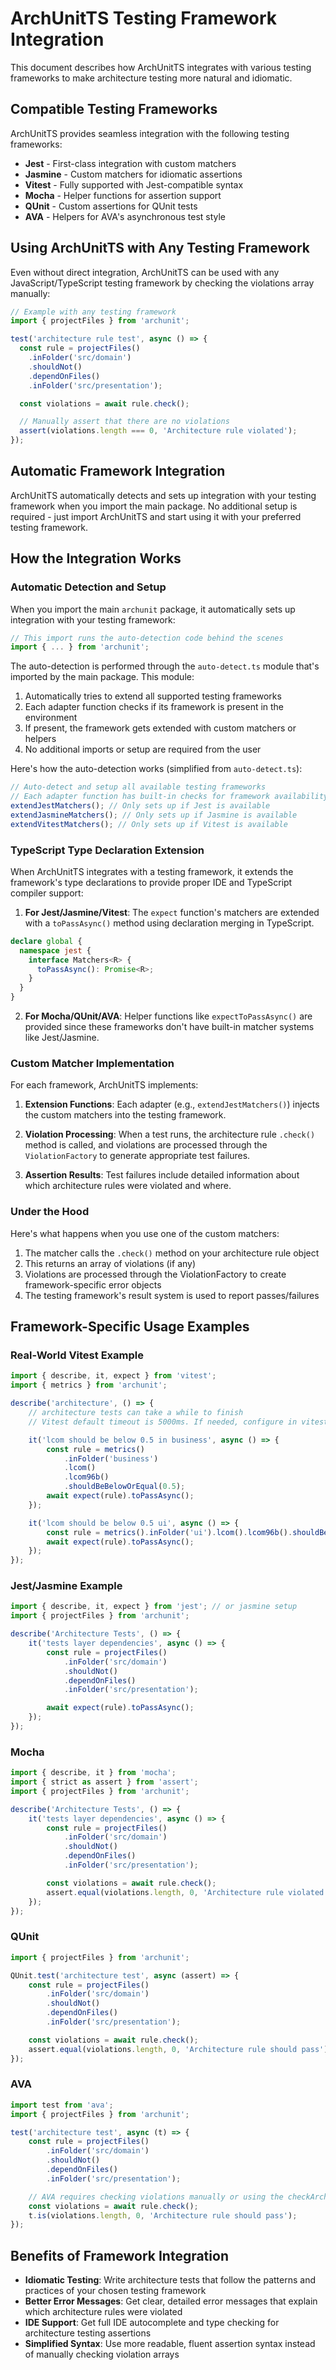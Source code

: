 # ArchUnitTS Testing Framework Integration

This document describes how ArchUnitTS integrates with various testing frameworks to make architecture testing more natural and idiomatic.

## Compatible Testing Frameworks

ArchUnitTS provides seamless integration with the following testing frameworks:

- **Jest** - First-class integration with custom matchers
- **Jasmine** - Custom matchers for idiomatic assertions
- **Vitest** - Fully supported with Jest-compatible syntax
- **Mocha** - Helper functions for assertion support
- **QUnit** - Custom assertions for QUnit tests
- **AVA** - Helpers for AVA's asynchronous test style

## Using ArchUnitTS with Any Testing Framework

Even without direct integration, ArchUnitTS can be used with any JavaScript/TypeScript testing framework by checking the violations array manually:

```typescript
// Example with any testing framework
import { projectFiles } from 'archunit';

test('architecture rule test', async () => {
  const rule = projectFiles()
    .inFolder('src/domain')
    .shouldNot()
    .dependOnFiles()
    .inFolder('src/presentation');

  const violations = await rule.check();

  // Manually assert that there are no violations
  assert(violations.length === 0, 'Architecture rule violated');
});
```

## Automatic Framework Integration

ArchUnitTS automatically detects and sets up integration with your testing framework when you import the main package. No additional setup is required - just import ArchUnitTS and start using it with your preferred testing framework.

## How the Integration Works

### Automatic Detection and Setup

When you import the main `archunit` package, it automatically sets up integration with your testing framework:

```typescript
// This import runs the auto-detection code behind the scenes
import { ... } from 'archunit';
```

The auto-detection is performed through the `auto-detect.ts` module that's imported by the main package. This module:

1. Automatically tries to extend all supported testing frameworks
2. Each adapter function checks if its framework is present in the environment
3. If present, the framework gets extended with custom matchers or helpers
4. No additional imports or setup are required from the user

Here's how the auto-detection works (simplified from `auto-detect.ts`):

```typescript
// Auto-detect and setup all available testing frameworks
// Each adapter function has built-in checks for framework availability
extendJestMatchers(); // Only sets up if Jest is available
extendJasmineMatchers(); // Only sets up if Jasmine is available
extendVitestMatchers(); // Only sets up if Vitest is available
```

### TypeScript Type Declaration Extension

When ArchUnitTS integrates with a testing framework, it extends the framework's type declarations to provide proper IDE and TypeScript compiler support:

1. **For Jest/Jasmine/Vitest**: The `expect` function's matchers are extended with a `toPassAsync()` method using declaration merging in TypeScript.

```typescript
declare global {
  namespace jest {
    interface Matchers<R> {
      toPassAsync(): Promise<R>;
    }
  }
}
```

2. **For Mocha/QUnit/AVA**: Helper functions like `expectToPassAsync()` are provided since these frameworks don't have built-in matcher systems like Jest/Jasmine.

### Custom Matcher Implementation

For each framework, ArchUnitTS implements:

1. **Extension Functions**: Each adapter (e.g., `extendJestMatchers()`) injects the custom matchers into the testing framework.

2. **Violation Processing**: When a test runs, the architecture rule `.check()` method is called, and violations are processed through the `ViolationFactory` to generate appropriate test failures.

3. **Assertion Results**: Test failures include detailed information about which architecture rules were violated and where.

### Under the Hood

Here's what happens when you use one of the custom matchers:

1. The matcher calls the `.check()` method on your architecture rule object
2. This returns an array of violations (if any)
3. Violations are processed through the ViolationFactory to create framework-specific error objects
4. The testing framework's result system is used to report passes/failures

## Framework-Specific Usage Examples

### Real-World Vitest Example

```typescript
import { describe, it, expect } from 'vitest';
import { metrics } from 'archunit';

describe('architecture', () => {
	// architecture tests can take a while to finish
	// Vitest default timeout is 5000ms. If needed, configure in vitest.config.ts or use test.setTimeout

	it('lcom should be below 0.5 in business', async () => {
		const rule = metrics()
			.inFolder('business')
			.lcom()
			.lcom96b()
			.shouldBeBelowOrEqual(0.5);
		await expect(rule).toPassAsync();
	});

	it('lcom should be below 0.5 ui', async () => {
		const rule = metrics().inFolder('ui').lcom().lcom96b().shouldBeBelow(0.5);
		await expect(rule).toPassAsync();
	});
});
```

### Jest/Jasmine Example

```typescript
import { describe, it, expect } from 'jest'; // or jasmine setup
import { projectFiles } from 'archunit';

describe('Architecture Tests', () => {
	it('tests layer dependencies', async () => {
		const rule = projectFiles()
			.inFolder('src/domain')
			.shouldNot()
			.dependOnFiles()
			.inFolder('src/presentation');

		await expect(rule).toPassAsync();
	});
});
```

### Mocha

```typescript
import { describe, it } from 'mocha';
import { strict as assert } from 'assert';
import { projectFiles } from 'archunit';

describe('Architecture Tests', () => {
	it('tests layer dependencies', async () => {
		const rule = projectFiles()
			.inFolder('src/domain')
			.shouldNot()
			.dependOnFiles()
			.inFolder('src/presentation');

		const violations = await rule.check();
		assert.equal(violations.length, 0, 'Architecture rule violated');
	});
});
```

### QUnit

```typescript
import { projectFiles } from 'archunit';

QUnit.test('architecture test', async (assert) => {
	const rule = projectFiles()
		.inFolder('src/domain')
		.shouldNot()
		.dependOnFiles()
		.inFolder('src/presentation');

	const violations = await rule.check();
	assert.equal(violations.length, 0, 'Architecture rule should pass');
});
```

### AVA

```typescript
import test from 'ava';
import { projectFiles } from 'archunit';

test('architecture test', async (t) => {
	const rule = projectFiles()
		.inFolder('src/domain')
		.shouldNot()
		.dependOnFiles()
		.inFolder('src/presentation');

	// AVA requires checking violations manually or using the checkArchRule helper
	const violations = await rule.check();
	t.is(violations.length, 0, 'Architecture rule should pass');
});
```

## Benefits of Framework Integration

- **Idiomatic Testing**: Write architecture tests that follow the patterns and practices of your chosen testing framework
- **Better Error Messages**: Get clear, detailed error messages that explain which architecture rules were violated
- **IDE Support**: Get full IDE autocomplete and type checking for architecture testing assertions
- **Simplified Syntax**: Use more readable, fluent assertion syntax instead of manually checking violation arrays
